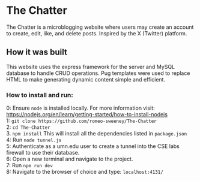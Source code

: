 # The Chatter
The Chatter is a microblogging website where users may create an account to create, edit, like, and delete posts. Inspired by the X (Twitter) platform.

## How it was built
This website uses the express framework for the server and MySQL database to handle CRUD operations. Pug templates were used to replace HTML to make 
generating dynamic content simple and efficient. 

### How to install and run:
0: Ensure ```node``` is installed locally. For more information visit: https://nodejs.org/en/learn/getting-started/how-to-install-nodejs <br/>
1: ```git clone https://github.com/romeo-sweeney/The-Chatter```<br/>
2: ```cd The-Chatter```<br/>
3. ```npm install``` This will install all the dependencies listed in ```package.json```<br/>
4: Run ```node tunnel.js```<br/>
5: Authenticate as a umn.edu user to create a tunnel into the CSE labs firewall to use their database.<br/>
6: Open a new terminal and navigate to the project.<br/>
7: Run ```npm run dev```<br/>
8: Navigate to the browser of choice and type: ```localhost:4131/```
